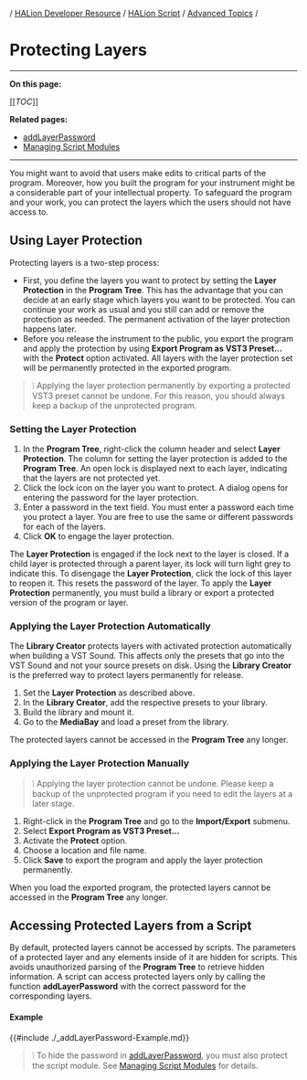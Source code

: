 / [HALion Developer Resource](../../HALion-Developer-Resource.md) / [HALion Script](./HALion-Script.md) / [Advanced Topics](./Advanced-Topics.md) /

# Protecting Layers

---

**On this page:**

[[_TOC_]]

**Related pages:**

* [addLayerPassword](./addLayerPassword.md)
* [Managing Script Modules](./Managing-Script-Modules.md)

---


You might want to avoid that users make edits to critical parts of the program. Moreover, how you built the program for your instrument might be a considerable part of your intellectual property. To safeguard the program and your work, you can protect the layers which the users should not have access to.

## Using Layer Protection

Protecting layers is a two-step process:

* First, you define the layers you want to protect by setting the **Layer Protection** in the **Program Tree**. This has the advantage that you can decide at an early stage which layers you want to be protected. You can continue your work as usual and you still can add or remove the protection as needed. The permanent activation of the layer protection happens later.
* Before you release the instrument to the public, you export the program and apply the protection by using **Export Program as VST3 Preset...** with the **Protect** option activated. All layers with the layer protection set will be permanently protected in the exported program.

>&#10069; Applying the layer protection permanently by exporting a protected VST3 preset cannot be undone. For this reason, you should always keep a backup of the unprotected program.

### Setting the Layer Protection

1. In the **Program Tree**, right-click the column header and select **Layer Protection**. The column for setting the layer protection is added to the **Program Tree**. An open lock is displayed next to each layer, indicating that the layers are not protected yet.
1. Click the lock icon on the layer you want to protect. A dialog opens for entering the password for the layer protection.
1. Enter a password in the text field. You must enter a password each time you protect a layer. You are free to use the same or different passwords for each of the layers.
1. Click **OK** to engage the layer protection.

The **Layer Protection** is engaged if the lock next to the layer is closed. If a child layer is protected through a parent layer, its lock will turn light grey to indicate this. To disengage the **Layer Protection**, click the lock of this layer to reopen it. This resets the password of the layer. To apply the **Layer Protection** permanently, you must build a library or export a protected version of the program or layer.

### Applying the Layer Protection Automatically

The **Library Creator** protects layers with activated protection automatically when building a VST Sound. This affects only the presets that go into the VST Sound and not your source presets on disk. Using the **Library Creator** is the preferred way to protect layers permanently for release.

1. Set the **Layer Protection** as described above.
1. In the **Library Creator**, add the respective presets to your library.
1. Build the library and mount it.
1. Go to the **MediaBay** and load a preset from the library.

The protected layers cannot be accessed in the **Program Tree** any longer.

### Applying the Layer Protection Manually

>&#10069; Applying the layer protection cannot be undone. Please keep a backup of the unprotected program if you need to edit the layers at a later stage.

1. Right-click in the **Program Tree** and go to the **Import/Export** submenu.
1. Select **Export Program as VST3 Preset...**
1. Activate the **Protect** option.
1. Choose a location and file name.
1. Click **Save** to export the program and apply the layer protection permanently.

When you load the exported program, the protected layers cannot be accessed in the **Program Tree** any longer.

## Accessing Protected Layers from a Script

By default, protected layers cannot be accessed by scripts. The parameters of a protected layer and any elements inside of it are hidden for scripts. This avoids unauthorized parsing of the **Program Tree** to retrieve hidden information. A script can access protected layers only by calling the function **addLayerPassword** with the correct password for the corresponding layers.

#### Example

{{#include ./_addLayerPassword-Example.md}}

>&#10069; To hide the password in [addLayerPassword](./addLayerPassword.md), you must also protect the script module. See [Managing Script Modules](./Managing-Script-Modules.md) for details.
